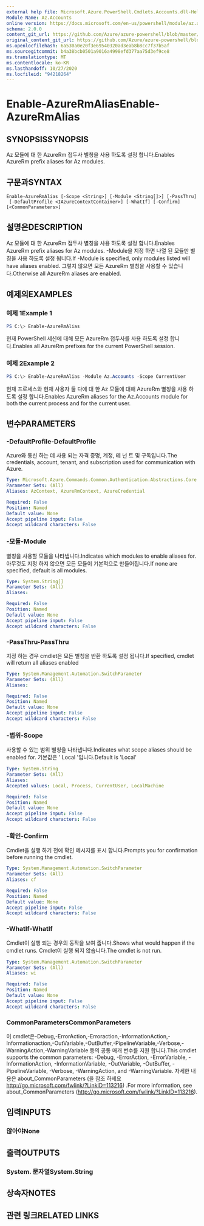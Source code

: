 ```yaml
---
external help file: Microsoft.Azure.PowerShell.Cmdlets.Accounts.dll-Help.xml
Module Name: Az.Accounts
online version: https://docs.microsoft.com/en-us/powershell/module/az.accounts/enable-azurermalias
schema: 2.0.0
content_git_url: https://github.com/Azure/azure-powershell/blob/master/src/Accounts/Accounts/help/Enable-AzureRmAlias.md
original_content_git_url: https://github.com/Azure/azure-powershell/blob/master/src/Accounts/Accounts/help/Enable-AzureRmAlias.md
ms.openlocfilehash: 6a530a0e20f3e69540320ad3eab8b8cc7f37b5af
ms.sourcegitcommit: b4a38bcb0501a9016a4998efd377aa75d3ef9ce8
ms.translationtype: MT
ms.contentlocale: ko-KR
ms.lasthandoff: 10/27/2020
ms.locfileid: "94218264"
---
```

# <span data-ttu-id="2d9b8-101">Enable-AzureRmAlias</span><span class="sxs-lookup"><span data-stu-id="2d9b8-101">Enable-AzureRmAlias</span></span>

## <span data-ttu-id="2d9b8-102">SYNOPSIS</span><span class="sxs-lookup"><span data-stu-id="2d9b8-102">SYNOPSIS</span></span>
<span data-ttu-id="2d9b8-103">Az 모듈에 대 한 AzureRm 접두사 별칭을 사용 하도록 설정 합니다.</span><span class="sxs-lookup"><span data-stu-id="2d9b8-103">Enables AzureRm prefix aliases for Az modules.</span></span>

## <span data-ttu-id="2d9b8-104">구문과</span><span class="sxs-lookup"><span data-stu-id="2d9b8-104">SYNTAX</span></span>

```
Enable-AzureRmAlias [-Scope <String>] [-Module <String[]>] [-PassThru]
 [-DefaultProfile <IAzureContextContainer>] [-WhatIf] [-Confirm] [<CommonParameters>]
```

## <span data-ttu-id="2d9b8-105">설명은</span><span class="sxs-lookup"><span data-stu-id="2d9b8-105">DESCRIPTION</span></span>
<span data-ttu-id="2d9b8-106">Az 모듈에 대 한 AzureRm 접두사 별칭을 사용 하도록 설정 합니다.</span><span class="sxs-lookup"><span data-stu-id="2d9b8-106">Enables AzureRm prefix aliases for Az modules.</span></span> <span data-ttu-id="2d9b8-107">-Module을 지정 하면 나열 된 모듈만 별칭을 사용 하도록 설정 됩니다.</span><span class="sxs-lookup"><span data-stu-id="2d9b8-107">If -Module is specified, only modules listed will have aliases enabled.</span></span> <span data-ttu-id="2d9b8-108">그렇지 않으면 모든 AzureRm 별칭을 사용할 수 있습니다.</span><span class="sxs-lookup"><span data-stu-id="2d9b8-108">Otherwise all AzureRm aliases are enabled.</span></span>

## <span data-ttu-id="2d9b8-109">예제의</span><span class="sxs-lookup"><span data-stu-id="2d9b8-109">EXAMPLES</span></span>

### <span data-ttu-id="2d9b8-110">예제 1</span><span class="sxs-lookup"><span data-stu-id="2d9b8-110">Example 1</span></span>
```powershell
PS C:\> Enable-AzureRmAlias
```

<span data-ttu-id="2d9b8-111">현재 PowerShell 세션에 대해 모든 AzureRm 접두사를 사용 하도록 설정 합니다.</span><span class="sxs-lookup"><span data-stu-id="2d9b8-111">Enables all AzureRm prefixes for the current PowerShell session.</span></span>

### <span data-ttu-id="2d9b8-112">예제 2</span><span class="sxs-lookup"><span data-stu-id="2d9b8-112">Example 2</span></span>
```powershell
PS C:\> Enable-AzureRmAlias -Module Az.Accounts -Scope CurrentUser
```

<span data-ttu-id="2d9b8-113">현재 프로세스와 현재 사용자 둘 다에 대 한 Az 모듈에 대해 AzureRm 별칭을 사용 하도록 설정 합니다.</span><span class="sxs-lookup"><span data-stu-id="2d9b8-113">Enables AzureRm aliases for the Az.Accounts module for both the current process and for the current user.</span></span>

## <span data-ttu-id="2d9b8-114">변수</span><span class="sxs-lookup"><span data-stu-id="2d9b8-114">PARAMETERS</span></span>

### <span data-ttu-id="2d9b8-115">-DefaultProfile</span><span class="sxs-lookup"><span data-stu-id="2d9b8-115">-DefaultProfile</span></span>
<span data-ttu-id="2d9b8-116">Azure와 통신 하는 데 사용 되는 자격 증명, 계정, 테 넌 트 및 구독입니다.</span><span class="sxs-lookup"><span data-stu-id="2d9b8-116">The credentials, account, tenant, and subscription used for communication with Azure.</span></span>

```yaml
Type: Microsoft.Azure.Commands.Common.Authentication.Abstractions.Core.IAzureContextContainer
Parameter Sets: (All)
Aliases: AzContext, AzureRmContext, AzureCredential

Required: False
Position: Named
Default value: None
Accept pipeline input: False
Accept wildcard characters: False
```

### <span data-ttu-id="2d9b8-117">-모듈</span><span class="sxs-lookup"><span data-stu-id="2d9b8-117">-Module</span></span>
<span data-ttu-id="2d9b8-118">별칭을 사용할 모듈을 나타냅니다.</span><span class="sxs-lookup"><span data-stu-id="2d9b8-118">Indicates which modules to enable aliases for.</span></span>
<span data-ttu-id="2d9b8-119">아무것도 지정 하지 않으면 모든 모듈이 기본적으로 만들어집니다.</span><span class="sxs-lookup"><span data-stu-id="2d9b8-119">If none are specified, default is all modules.</span></span>

```yaml
Type: System.String[]
Parameter Sets: (All)
Aliases:

Required: False
Position: Named
Default value: None
Accept pipeline input: False
Accept wildcard characters: False
```

### <span data-ttu-id="2d9b8-120">-PassThru</span><span class="sxs-lookup"><span data-stu-id="2d9b8-120">-PassThru</span></span>
<span data-ttu-id="2d9b8-121">지정 하는 경우 cmdlet은 모든 별칭을 반환 하도록 설정 됩니다.</span><span class="sxs-lookup"><span data-stu-id="2d9b8-121">If specified, cmdlet will return all aliases enabled</span></span>

```yaml
Type: System.Management.Automation.SwitchParameter
Parameter Sets: (All)
Aliases:

Required: False
Position: Named
Default value: None
Accept pipeline input: False
Accept wildcard characters: False
```

### <span data-ttu-id="2d9b8-122">-범위</span><span class="sxs-lookup"><span data-stu-id="2d9b8-122">-Scope</span></span>
<span data-ttu-id="2d9b8-123">사용할 수 있는 범위 별칭을 나타냅니다.</span><span class="sxs-lookup"><span data-stu-id="2d9b8-123">Indicates what scope aliases should be enabled for.</span></span> <span data-ttu-id="2d9b8-124">기본값은 ' Local '입니다.</span><span class="sxs-lookup"><span data-stu-id="2d9b8-124">Default is 'Local'</span></span>

```yaml
Type: System.String
Parameter Sets: (All)
Aliases:
Accepted values: Local, Process, CurrentUser, LocalMachine

Required: False
Position: Named
Default value: None
Accept pipeline input: False
Accept wildcard characters: False
```

### <span data-ttu-id="2d9b8-125">-확인</span><span class="sxs-lookup"><span data-stu-id="2d9b8-125">-Confirm</span></span>
<span data-ttu-id="2d9b8-126">Cmdlet을 실행 하기 전에 확인 메시지를 표시 합니다.</span><span class="sxs-lookup"><span data-stu-id="2d9b8-126">Prompts you for confirmation before running the cmdlet.</span></span>

```yaml
Type: System.Management.Automation.SwitchParameter
Parameter Sets: (All)
Aliases: cf

Required: False
Position: Named
Default value: None
Accept pipeline input: False
Accept wildcard characters: False
```

### <span data-ttu-id="2d9b8-127">-WhatIf</span><span class="sxs-lookup"><span data-stu-id="2d9b8-127">-WhatIf</span></span>
<span data-ttu-id="2d9b8-128">Cmdlet이 실행 되는 경우의 동작을 보여 줍니다.</span><span class="sxs-lookup"><span data-stu-id="2d9b8-128">Shows what would happen if the cmdlet runs.</span></span>
<span data-ttu-id="2d9b8-129">Cmdlet이 실행 되지 않습니다.</span><span class="sxs-lookup"><span data-stu-id="2d9b8-129">The cmdlet is not run.</span></span>

```yaml
Type: System.Management.Automation.SwitchParameter
Parameter Sets: (All)
Aliases: wi

Required: False
Position: Named
Default value: None
Accept pipeline input: False
Accept wildcard characters: False
```

### <span data-ttu-id="2d9b8-130">CommonParameters</span><span class="sxs-lookup"><span data-stu-id="2d9b8-130">CommonParameters</span></span>
<span data-ttu-id="2d9b8-131">이 cmdlet은-Debug,-ErrorAction,-Erroraction,-InformationAction,-Informationaction,-OutVariable,-OutBuffer,-PipelineVariable,-Verbose,-WarningAction,-WarningVariable 등의 공통 매개 변수를 지원 합니다.</span><span class="sxs-lookup"><span data-stu-id="2d9b8-131">This cmdlet supports the common parameters: -Debug, -ErrorAction, -ErrorVariable, -InformationAction, -InformationVariable, -OutVariable, -OutBuffer, -PipelineVariable, -Verbose, -WarningAction, and -WarningVariable.</span></span> <span data-ttu-id="2d9b8-132">자세한 내용은 about_CommonParameters (을 참조 하세요 http://go.microsoft.com/fwlink/?LinkID=113216) .</span><span class="sxs-lookup"><span data-stu-id="2d9b8-132">For more information, see about_CommonParameters (http://go.microsoft.com/fwlink/?LinkID=113216).</span></span>

## <span data-ttu-id="2d9b8-133">입력</span><span class="sxs-lookup"><span data-stu-id="2d9b8-133">INPUTS</span></span>

### <span data-ttu-id="2d9b8-134">않아야</span><span class="sxs-lookup"><span data-stu-id="2d9b8-134">None</span></span>

## <span data-ttu-id="2d9b8-135">출력</span><span class="sxs-lookup"><span data-stu-id="2d9b8-135">OUTPUTS</span></span>

### <span data-ttu-id="2d9b8-136">System. 문자열</span><span class="sxs-lookup"><span data-stu-id="2d9b8-136">System.String</span></span>

## <span data-ttu-id="2d9b8-137">상속자</span><span class="sxs-lookup"><span data-stu-id="2d9b8-137">NOTES</span></span>

## <span data-ttu-id="2d9b8-138">관련 링크</span><span class="sxs-lookup"><span data-stu-id="2d9b8-138">RELATED LINKS</span></span>

